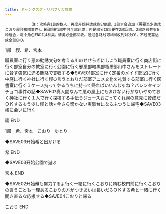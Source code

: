 ```yaml
---
title: ギャングスタ・リパブリカ攻略
---
```


                注：攻略完1部的数人，再度开始并达成禊END后，2部才会追加（需要至少达成こおり屋顶接吻事件）。H回想在1部中可全部达成，但是部分CG需要在2部回收。2部路线共有6种组合，每个角色END共4种类，请务必全部回收。通过各路线可以回收到对决CG，不过无需达成全部END。

1部　禊、希、宮本

職員室に行く悪の勧誘文句を考える川のせせらぎにしよう職員室に行く商店街に行く部室自分の教室に行く公園に行く邪悪部暗黒部極悪部山中さんをストレートに脅す強気に迫る賄賂で買収する◆SAVE01部室に行く定番のメイド部室に行く中庭に行く神社に行く禊の言うとおりだ部室アニメ文化を礼賛する部室に行く図書室に行く１ケース持ってやるうちに持って帰ればいいんじゃね？バレンタインチョコ事件の話◆SAVE02真人間なんて悪の風上にもおけない行かないやめておく神社に行く１人で行く探検する手伝うジュースおごってくれ禊の意見に賛成だＯＫするもう少し禊と話す今さら驚かない実験台になるふつうに帰宅◆SAVE03禊に会いに行く

禊 END

1部　希、宮本　こおり　ゆとり

◆SAVE03开始希と出かける

希 END

◆SAVE03开始公園で遊ぶ

宮本 END

◆SAVE02开始俺も努力するよ行く一緒に行くこおりに頼む校門前に行くこおりの言うことも一理あるこおりの方がつきあいは長いだろＯＫする希と一緒に行く開き直るな応援する◆SAVE04こおりと帰る

こおり END


              
